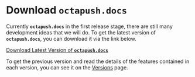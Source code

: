 # Download **`octapush.docs`**

Currently **`octapush.docs`** in the first release stage, there are still many development ideas that we will do. To get the latest version of **`octapush.docs`**, you can download it via the link below.

[Download Latest Version of **`octapush.docs`**](https://github.com/octapush/octapush.docs/archive/v1.0.0.zip)

To get the previous version and read the details of the features contained in each version, you can see it on the [Versions](#/07.Versions.md) page.